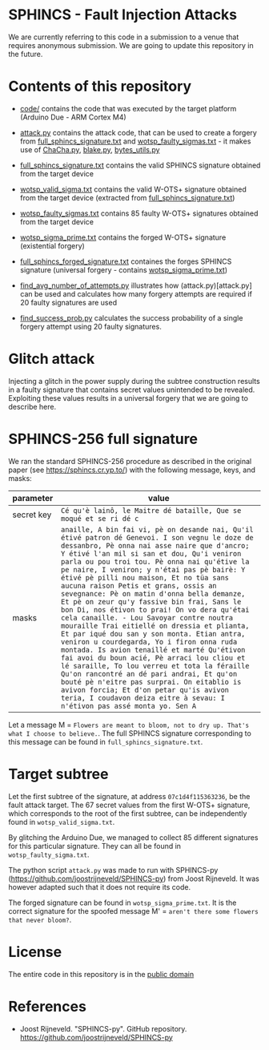 SPHINCS - Fault Injection Attacks
=================================
We are currently referring to this code in a submission to a venue that requires anonymous submission. We are going to update this repository in the future.  

Contents of this repository
===========================
- [code/](code) contains the code that was executed by the target platform (Arduino Due - ARM Cortex M4)
- [attack.py](attack.py) contains the attack code, that can be used to create a forgery from [full_sphincs_signature.txt](full_sphincs_signature.txt) and [wotsp_faulty_sigmas.txt](wotsp_faulty_sigmas.txt) - it makes use of [ChaCha.py](ChaCha.py), [blake.py](blake.py), [bytes_utils.py](bytes_utils.py)

- [full_sphincs_signature.txt](full_sphincs_signature.txt) contains the valid SPHINCS signature obtained from the target device
- [wotsp_valid_sigma.txt](wotsp_valid_sigma.txt) contains the valid W-OTS+ signature obtained from the target device (extracted from [full_sphincs_signature.txt](full_sphincs_signature.txt)) 
- [wotsp_faulty_sigmas.txt](wotsp_faulty_sigmas.txt) contains 85 faulty W-OTS+ signatures obtained from the target device
- [wotsp_sigma_prime.txt](wotsp_sigma_prime.txt) contains the forged W-OTS+ signature (existential forgery)
- [full_sphincs_forged_signature.txt](full_sphincs_forged_signature.txt) containes the forges SPHINCS signature (universal forgery - contains [wotsp_sigma_prime.txt](wotsp_sigma_prime.txt))

- [find_avg_number_of_attempts.py](find_avg_number_of_attempts.py) illustrates how (attack.py)[attack.py] can be used and calculates how many forgery attempts are required if 20 faulty signatures are used 
- [find_success_prob.py](find_success_prob.py) calculates the success probability of a single forgery attempt using 20 faulty signatures. 

Glitch attack
=============

Injecting a glitch in the power supply during the subtree construction results in a faulty signature that contains secret values unintended to be revealed. Exploiting these values results in a universal forgery that we are going to describe here.

SPHINCS-256 full signature
==========================

We ran the standard SPHINCS-256 procedure as described in the original paper (see https://sphincs.cr.yp.to/) with the following message, keys, and masks:

| parameter | value |
----|----
secret key | ```Cé qu'è lainô, le Maitre dé bataille, Que se moqué et se ri dé c ```
masks | ```anaille, A bin fai vi, pè on desande nai, Qu'il étivé patron dé Genevoi. I son vegnu le doze de dessanbro, Pè onna nai asse naire que d'ancro; Y étivé l'an mil si san et dou, Qu'i veniron parla ou pou troi tou. Pè onna nai qu'étive la pe naire, I veniron; y n'étai pas pè bairè: Y étivé pè pilli nou maison, Et no tüa sans aucuna raison Petis et grans, ossis an sevegnance: Pè on matin d'onna bella demanze, Et pè on zeur qu'y fassive bin frai, Sans le bon Di, nos étivon to prai! On vo dera qu'étai cela canaille. - Lou Savoyar contre noutra mouraille Trai eitiellé on dressia et plianta, Et par iqué dou san y son monta. Etian antra, veniron u courdegarda, Yo i firon onna ruda montada. Is avion tenaillé et marté Qu'étivon fai avoi du boun acié, Pè arraci lou cliou et lé saraille, To lou verreu et tota la féraille Qu'on rancontré an dé pari andrai, Et qu'on bouté pè n'eitre pas surprai. On eitablio is avivon forcia; Et d'on petar qu'is avivon teria, I coudavon deiza eitre à sevau: I n'étivon pas assé monta yo. Sen A```

Let a message M = ```Flowers are meant to bloom, not to dry up. That's what I choose to believe.```. The full SPHINCS signature corresponding to this message can be found in ```full_sphincs_signature.txt```.

Target subtree
==============

Let the first subtree of the signature, at address ```07c1d4f115363236```, be the fault attack target. The 67 secret values from the first W-OTS+ signature, which corresponds to the root of the first subtree, can be independently found in ```wotsp_valid_sigma.txt```.

By glitching the Arduino Due, we managed to collect 85 different signatures for this particular signature. They can all be found in ```wotsp_faulty_sigma.txt```.

The python script ```attack.py``` was made to run with SPHINCS-py (https://github.com/joostrijneveld/SPHINCS-py) from Joost Rijneveld. It was however adapted such that it does not require its code.

The forged signature can be found in ```wotsp_sigma_prime.txt```. It is the correct signature for the spoofed message M' = ```aren't there some flowers that never bloom?```.

License
=======
The entire code in this repository is in the [public domain](http://creativecommons.org/publicdomain/zero/1.0/)


References
==========

 * Joost Rijneveld. "SPHINCS-py". GitHub repository. https://github.com/joostrijneveld/SPHINCS-py

